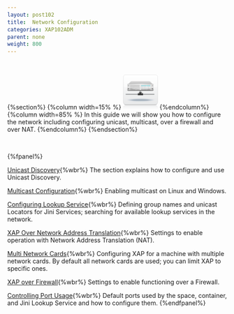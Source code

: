 ```yaml
---
layout: post102
title:  Network Configuration
categories: XAP102ADM
parent: none
weight: 800
---
```


<br>

{%section%}
{%column width=15% %}
<img src="/attachment_files/subject/Network.png" width="80" height="80">
{%endcolumn%}
{%column width=85% %}
In this guide we will show you how to configure the network including configuring unicast, multicast, over a firewall and over NAT.
{%endcolumn%}
{%endsection%}

<br>


 {%fpanel%}

[Unicast Discovery](./network-unicast-discovery.html){%wbr%}
The section explains how to configure and use Unicast Discovery.

[Multicast Configuration](./network-multicast.html){%wbr%}
Enabling multicast on Linux and Windows.

[Configuring Lookup Service](./network-lookup-service-configuration.html){%wbr%}
Defining group names and unicast Locators for Jini Services; searching for available lookup services in the network.

[XAP Over Network Address Translation](./network-over-nat.html){%wbr%}
Settings to enable operation with Network Address Translation (NAT).

[Multi Network Cards](./network-multi-nic.html){%wbr%}
Configuring XAP for a machine with multiple network cards. By default all network cards are used; you can limit XAP to specific ones.

[XAP over Firewall](./network-over-firewall.html){%wbr%}
Settings to enable functioning over a Firewall.

[Controlling Port Usage](./network-ports.html){%wbr%}
Default ports used by the space, container, and Jini Lookup Service and how to configure them.
{%endfpanel%}
